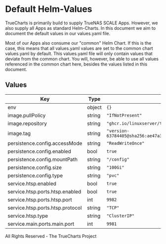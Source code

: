 # Default Helm-Values

TrueCharts is primarily build to supply TrueNAS SCALE Apps.
However, we also supply all Apps as standard Helm-Charts. In this document we aim to document the default values in our values.yaml file.

Most of our Apps also consume our "common" Helm Chart.
If this is the case, this means that all values.yaml values are set to the common chart values.yaml by default. This values.yaml file will only contain values that deviate from the common chart.
You will, however, be able to use all values referenced in the common chart here, besides the values listed in this document.

## Values

| Key | Type | Default | Description |
|-----|------|---------|-------------|
| env | object | `{}` |  |
| image.pullPolicy | string | `"IfNotPresent"` |  |
| image.repository | string | `"ghcr.io/linuxserver/tvheadend"` |  |
| image.tag | string | `"version-63784405@sha256:ae47a3f6a7d2d7efefb68087da7cbed786f801cb87c7c93b1e6b989c0021aefa"` |  |
| persistence.config.accessMode | string | `"ReadWriteOnce"` |  |
| persistence.config.enabled | bool | `true` |  |
| persistence.config.mountPath | string | `"/config"` |  |
| persistence.config.size | string | `"100Gi"` |  |
| persistence.config.type | string | `"pvc"` |  |
| service.htsp.enabled | bool | `true` |  |
| service.htsp.ports.htsp.enabled | bool | `true` |  |
| service.htsp.ports.htsp.port | int | `9982` |  |
| service.htsp.ports.htsp.protocol | string | `"TCP"` |  |
| service.htsp.type | string | `"ClusterIP"` |  |
| service.main.ports.main.port | int | `9981` |  |

All Rights Reserved - The TrueCharts Project
